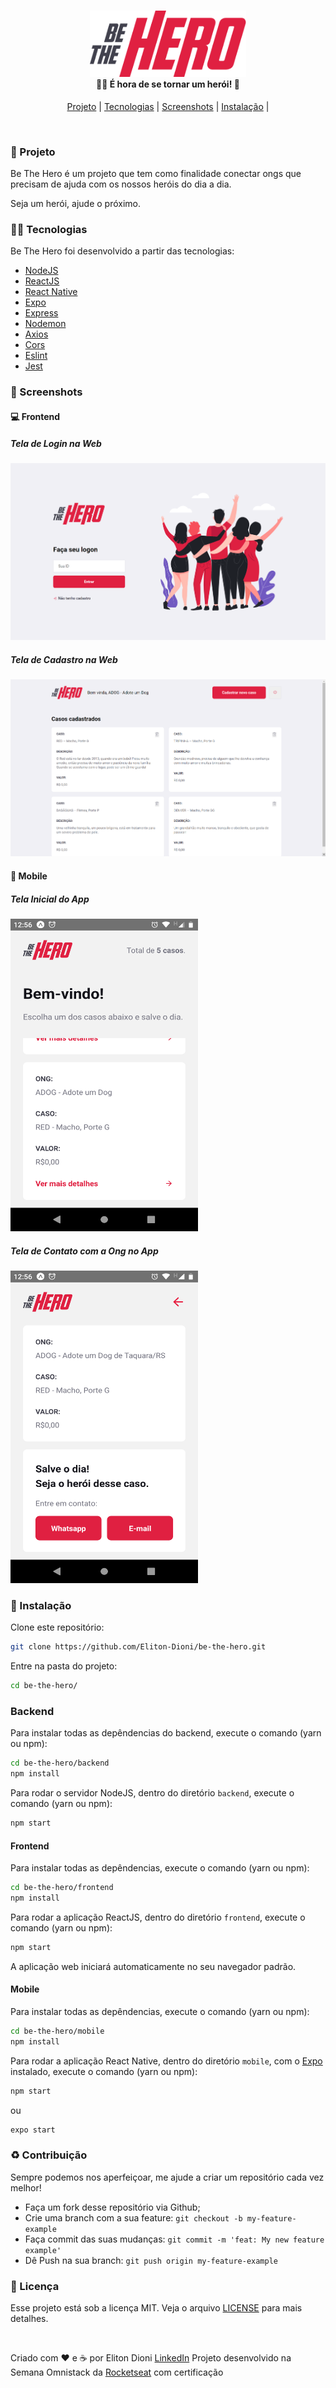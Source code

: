 #

<h4 align="center">
  <img src="./images/logo.png" width="250px" /><br>
  <b>🦸‍♂️ É hora de se tornar um herói! 🦸</b>
</h4>

<p align="center">
  <a href="#-projeto">Projeto</a> |
  <a href="#-tecnologias">Tecnologias</a> |
  <a href="#-screenshots">Screenshots</a> |
  <a href="#-instalação">Instalação</a>   |
</p>

<br>

### 🚀 Projeto

Be The Hero é um projeto que tem como finalidade conectar ongs que precisam de ajuda com os nossos heróis do dia a dia.

Seja um herói, ajude o próximo.

### 👨‍💻 Tecnologias  

Be The Hero foi desenvolvido a partir das tecnologias:

* [NodeJS](https://nodejs.org/pt-br/)
* [ReactJS](https://reactjs.org)
* [React Native](https://facebook.github.io/react-native/)
* [Expo](https://expo.io/)
* [Express](https://expressjs.com/pt-br/)
* [Nodemon](https://www.npmjs.com/package/nodemon)
* [Axios](https://www.npmjs.com/package/axios)
* [Cors](https://www.npmjs.com/package/cors)
* [Eslint](https://www.npmjs.com/package/eslint)
* [Jest](https://www.npmjs.com/package/jest)

### 📸 Screenshots

#### 💻 Frontend

##### Tela de Login na Web

![telaLogin](./images/telaLogin.png)

##### Tela de Cadastro na Web

![telaCadastro](./images/telaCadastro.png)

#### 📱 Mobile

##### Tela Inicial do App

<img src="./images/telaInicio.png" width="300px" height="500"/><br>

##### Tela de Contato com a Ong no App

<img src="./images/telaContato.png" width="300px" height="500"/><br>

### 💾 Instalação

Clone este repositório:

```bash
git clone https://github.com/Eliton-Dioni/be-the-hero.git
```

Entre na pasta do projeto:

```bash
cd be-the-hero/
```

### Backend

Para instalar todas as depêndencias do backend, execute o comando (yarn ou npm):

```bash
cd be-the-hero/backend
npm install
```

Para rodar o servidor NodeJS, dentro do diretório `backend`, execute o comando (yarn ou npm):

```bash
npm start
```

#### Frontend

Para instalar todas as depêndencias, execute o comando (yarn ou npm):

```bash
cd be-the-hero/frontend
npm install
```

Para rodar a aplicação ReactJS, dentro do diretório `frontend`, execute o comando (yarn ou npm):

```bash
npm start
```

A aplicação web iniciará automaticamente no seu navegador padrão.

#### Mobile

Para instalar todas as depêndencias, execute o comando (yarn ou npm):

```bash
cd be-the-hero/mobile
npm install
```

Para rodar a aplicação React Native, dentro do diretório `mobile`, com o [Expo](https://expo.io/) instalado, execute o comando (yarn ou npm):

```bash
npm start
```

ou

```bash
expo start
```

### ♻️ Contribuição

Sempre podemos nos aperfeiçoar, me ajude a criar um repositório cada vez melhor!

* Faça um fork desse repositório via Github;
* Crie uma branch com a sua feature: `git checkout -b my-feature-example`
* Faça commit das suas mudanças: `git commit -m 'feat: My new feature example'`
* Dê Push na sua branch: `git push origin my-feature-example`

### 📝 Licença

Esse projeto está sob a licença MIT. Veja o arquivo [LICENSE](./LICENSE.md) para mais detalhes.

<br>

Criado com ❤️ e ☕ por Eliton Dioni [LinkedIn](https://www.linkedin.com/in/eliton-dioni-9628a0104/)
Projeto desenvolvido na Semana Omnistack da [Rocketseat](https://rocketseat.com.br/) com certificação
